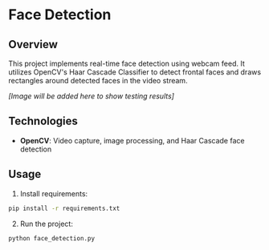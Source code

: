 # Face Detection

## Overview

This project implements real-time face detection using webcam feed. It utilizes OpenCV's Haar Cascade Classifier to detect frontal faces and draws rectangles around detected faces in the video stream.

*[Image will be added here to show testing results]*

## Technologies

- **OpenCV**: Video capture, image processing, and Haar Cascade face detection

## Usage

1. Install requirements:
```bash
pip install -r requirements.txt
```

2. Run the project:
```bash
python face_detection.py
``` 